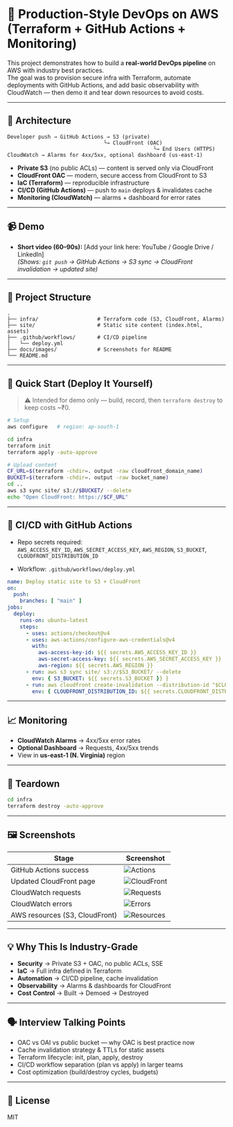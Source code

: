 # 🚀 Production-Style DevOps on AWS (Terraform + GitHub Actions + Monitoring)

This project demonstrates how to build a **real-world DevOps pipeline** on AWS with industry best practices.  
The goal was to provision secure infra with Terraform, automate deployments with GitHub Actions, and add basic observability with CloudWatch — then demo it and tear down resources to avoid costs.

---

## 🧱 Architecture

```
Developer push → GitHub Actions → S3 (private)
                               └→ CloudFront (OAC)
                                               └→ End Users (HTTPS)
CloudWatch → Alarms for 4xx/5xx, optional dashboard (us-east-1)
```

- **Private S3** (no public ACLs) — content is served only via CloudFront  
- **CloudFront OAC** — modern, secure access from CloudFront to S3  
- **IaC (Terraform)** — reproducible infrastructure  
- **CI/CD (GitHub Actions)** — push to `main` deploys & invalidates cache  
- **Monitoring (CloudWatch)** — alarms + dashboard for error rates

---

## 📹 Demo

- **Short video (60–90s):** [Add your link here: YouTube / Google Drive / LinkedIn]  
  _(Shows: `git push` → GitHub Actions → S3 sync → CloudFront invalidation → updated site)_

---

## 📂 Project Structure

```
.
├── infra/                   # Terraform code (S3, CloudFront, Alarms)
├── site/                    # Static site content (index.html, assets)
├── .github/workflows/       # CI/CD pipeline
│   └── deploy.yml
├── docs/images/             # Screenshots for README
└── README.md
```

---

## 🚀 Quick Start (Deploy It Yourself)

> ⚠️ Intended for demo only — build, record, then `terraform destroy` to keep costs ~₹0.

```bash
# Setup
aws configure   # region: ap-south-1

cd infra
terraform init
terraform apply -auto-approve

# Upload content
CF_URL=$(terraform -chdir=. output -raw cloudfront_domain_name)
BUCKET=$(terraform -chdir=. output -raw bucket_name)
cd ..
aws s3 sync site/ s3://$BUCKET/ --delete
echo "Open CloudFront: https://$CF_URL"
```

---

## 🔁 CI/CD with GitHub Actions

- Repo secrets required:  
  `AWS_ACCESS_KEY_ID`, `AWS_SECRET_ACCESS_KEY`, `AWS_REGION`, `S3_BUCKET`, `CLOUDFRONT_DISTRIBUTION_ID`

- Workflow: `.github/workflows/deploy.yml`

```yaml
name: Deploy static site to S3 + CloudFront
on:
  push:
    branches: [ "main" ]
jobs:
  deploy:
    runs-on: ubuntu-latest
    steps:
      - uses: actions/checkout@v4
      - uses: aws-actions/configure-aws-credentials@v4
        with:
          aws-access-key-id: ${{ secrets.AWS_ACCESS_KEY_ID }}
          aws-secret-access-key: ${{ secrets.AWS_SECRET_ACCESS_KEY }}
          aws-region: ${{ secrets.AWS_REGION }}
      - run: aws s3 sync site/ s3://$S3_BUCKET/ --delete
        env: { S3_BUCKET: ${{ secrets.S3_BUCKET }} }
      - run: aws cloudfront create-invalidation --distribution-id "$CLOUDFRONT_DISTRIBUTION_ID" --paths "/*"
        env: { CLOUDFRONT_DISTRIBUTION_ID: ${{ secrets.CLOUDFRONT_DISTRIBUTION_ID }} }
```

---

## 📈 Monitoring

- **CloudWatch Alarms** → 4xx/5xx error rates  
- **Optional Dashboard** → Requests, 4xx/5xx trends  
- View in **us-east-1 (N. Virginia)** region

---

## 🧹 Teardown

```bash
cd infra
terraform destroy -auto-approve
```

---

## 🖼️ Screenshots

| Stage | Screenshot |
|-------|------------|
| GitHub Actions success | ![Actions](docs/images/01_actions_success.png) |
| Updated CloudFront page | ![CloudFront](docs/images/02_cloudfront_live.png) |
| CloudWatch requests | ![Requests](docs/images/03_cw_requests.png) |
| CloudWatch errors | ![Errors](docs/images/04_cw_errors.png) |
| AWS resources (S3, CloudFront) | ![Resources](docs/images/05_aws_resources.png) |

---

## 💡 Why This Is Industry-Grade

- **Security** → Private S3 + OAC, no public ACLs, SSE  
- **IaC** → Full infra defined in Terraform  
- **Automation** → CI/CD pipeline, cache invalidation  
- **Observability** → Alarms & dashboards for CloudFront  
- **Cost Control** → Built → Demoed → Destroyed

---

## 🗣️ Interview Talking Points

- OAC vs OAI vs public bucket — why OAC is best practice now  
- Cache invalidation strategy & TTLs for static assets  
- Terraform lifecycle: init, plan, apply, destroy  
- CI/CD workflow separation (plan vs apply) in larger teams  
- Cost optimization (build/destroy cycles, budgets)

---

## 📜 License
MIT
